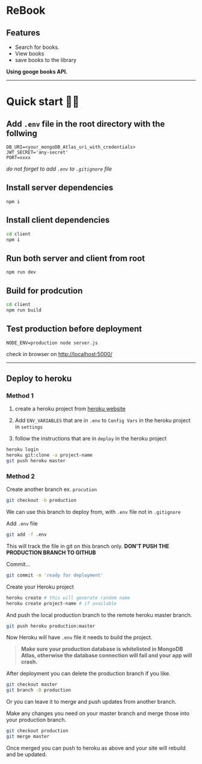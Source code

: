 # ReBook

## Features

- Search for books.
- View books
- save books to the library

**Using googe books API.**

---

# Quick start 🚀🚀

## Add `.env` file in the root directory with the follwing

```
DB_URI=<your_mongoDB_Atlas_uri_with_credentials>
JWT_SECRET='any-secret'
PORT=xxxx
```

_do not forget to add `.env` to `.gitignore` file_

## Install server dependencies

```
npm i
```

## Install client dependencies

```bash
cd client
npm i
```

## Run both server and client from root

```
npm run dev
```

## Build for prodcution

```bash
cd client
npm run build
```

## Test production before deployment

```
NODE_ENV=production node server.js
```

check in browser on [http://localhost:5000/](http://localhost:5000/)

---

## Deploy to heroku

### Method 1

1. create a heroku project from [heroku website](https://dashboard.heroku.com/apps)

2. Add `ENV_VARIABLES` that are in `.env` to `Config Vars` in the heroku project in `settings`

3. follow the instructions that are in `deploy` in the heroku project

```bash
heroku login
heroku git:clone -a project-name
git push heroku master
```

### Method 2

Create another branch ex. `procution`

```bash
git checkout -b production
```

We can use this branch to deploy from, with `.env` file not in `.gitignore`

Add `.env` file

```bash
git add -f .env
```

This will track the file in git on this branch only. **DON'T PUSH THE PRODUCTION BRANCH TO GITHUB**

Commit...

```bash
git commit -m 'ready for deployment'
```

Create your Heroku project

```bash
heroku create # this will generate random name
heroku create project-name # if available
```

And push the local production branch to the remote heroku master branch.

```bash
git push heroku production:master
```

Now Heroku will have `.env` file it needs to build the project.

> **Make sure your production database is whitelisted in MongoDB Atlas, otherwise the database connection will fail and your app will crash.**

After deployment you can delete the production branch if you like.

```bash
git checkout master
git branch -D production
```

Or you can leave it to merge and push updates from another branch.

Make any changes you need on your master branch and merge those into your production branch.

```bash
git checkout production
git merge master
```

Once merged you can push to heroku as above and your site will rebuild and be updated.
